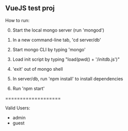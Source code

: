 VueJS test proj
-------------
How to run:

0. Start the local mongo server (run 'mongod')

1. In a new command-line tab, 'cd server/db'

2. Start mongo CLI by typing 'mongo'

3. Load init script by typing "load(pwd() + '/initdb.js')"

4. 'exit' out of mongo shell

5. In server/db, run 'npm install' to install dependencies

6. Run 'npm start'

===================

Valid Users:
* admin
* guest

